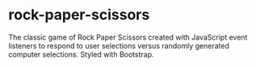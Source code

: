 #   rock-paper-scissors

The classic game of Rock Paper Scissors created with JavaScript event listeners to respond to user selections versus randomly generated computer selections. Styled with Bootstrap.